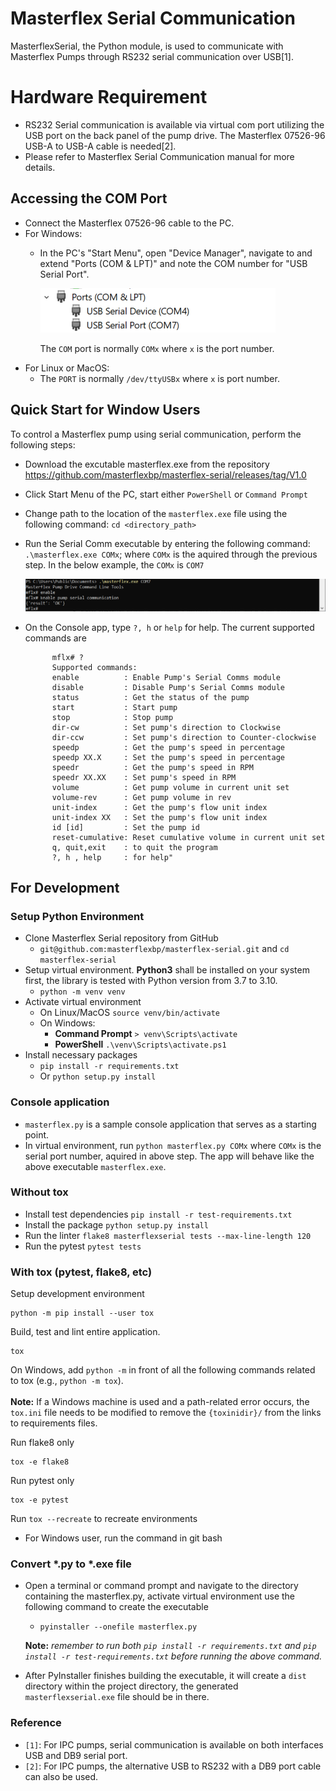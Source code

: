 # Masterflex Serial Communication

MasterflexSerial, the Python module, is used to communicate with Masterflex Pumps through RS232 serial communication over USB[1].

# Hardware Requirement

- RS232 Serial communication is available via virtual com port utilizing the USB port on the back panel of the pump drive.  The Masterflex 07526-96 USB-A to USB-A cable is needed[2]. 
- Please refer to Masterflex Serial Communication manual for more details.

## Accessing the COM Port
- Connect the Masterflex 07526-96 cable to the PC.
- For Windows:
  - In the PC's "Start Menu", open "Device Manager", navigate to and extend "Ports (COM & LPT)" and note the COM number for "USB Serial Port".
  
    ![device manager](./images/device-manager-image.png)

    The `COM` port is normally `COMx` where `x` is the port number.
- For Linux or MacOS:
  - The `PORT` is normally `/dev/ttyUSBx` where `x` is port number.
  

## Quick Start for Window Users

To control a Masterflex pump using serial communication, perform the following steps: 

- Download the excutable masterflex.exe from the repository <url>https://github.com/masterflexbp/masterflex-serial/releases/tag/V1.0</url>
- Click Start Menu of the PC, start either `PowerShell` or `Command Prompt`
- Change path to the location of the `masterflex.exe` file using the following command: `cd <directory_path>`
- Run the Serial Comm executable by entering the following command: `.\masterflex.exe COMx`; where `COMx` is the aquired through the previous step. In the below example, the `COMx` is `COM7`

  ![commands run example](./images/run-commands-image.png)  

- On the Console app, type `?, h` or `help` for help. The current supported commands are
   
  ```Masterflex Pump Drive Command Line Tools
        mflx# ?
        Supported commands:
        enable          : Enable Pump's Serial Comms module
        disable         : Disable Pump's Serial Comms module
        status          : Get the status of the pump
        start           : Start pump
        stop            : Stop pump
        dir-cw          : Set pump's direction to Clockwise
        dir-ccw         : Set pump's direction to Counter-clockwise
        speedp          : Get the pump's speed in percentage
        speedp XX.X     : Set the pump's speed in percentage
        speedr          : Get the pump's speed in RPM
        speedr XX.XX    : Set pump's speed in RPM
        volume          : Get pump volume in current unit set
        volume-rev      : Get pump volume in rev
        unit-index      : Get the pump's flow unit index
        unit-index XX   : Set the pump's flow unit index
        id [id]         : Set the pump id
        reset-cumulative: Reset cumulative volume in current unit set
        q, quit,exit    : to quit the program
        ?, h , help     : for help"

## For Development
### Setup Python Environment
- Clone Masterflex Serial repository from GitHub 
  + `git@github.com:masterflexbp/masterflex-serial.git`
  and `cd masterflex-serial`
- Setup virtual environment. **Python3** shall be installed on your system first, the library is tested with Python version from 3.7 to 3.10.
  + `python -m venv venv`
- Activate virtual environment
  + On Linux/MacOS `source venv/bin/activate`
  + On Windows: 
    + **Command Prompt** `> venv\Scripts\activate`
    + **PowerShell** `.\venv\Scripts\activate.ps1`
- Install necessary packages
  + `pip install -r requirements.txt`
  + Or `python setup.py install`

### Console application
- `masterflex.py` is a sample console application that serves as a starting point.  
- In virtual environment, run `python masterflex.py COMx` where `COMx` is the serial port number, aquired in above step. The app will behave like the above executable `masterflex.exe`. 


### Without tox
- Install test dependencies `pip install -r test-requirements.txt`
- Install the package `python setup.py install`
- Run the linter `flake8 masterflexserial tests --max-line-length 120`
- Run the pytest `pytest tests`
  
### With tox (pytest, flake8, etc)
Setup development environment
```
python -m pip install --user tox
```

Build, test and lint entire application.
```
tox
```
On Windows, add `python -m` in front of all the following commands related to tox (e.g., `python -m tox`).
<br/> 
<br/>
**Note:** If a Windows machine is used and a path-related error occurs, the `tox.ini` file needs to be modified to remove the `{toxinidir}/` from the links to requirements files.

Run flake8 only
```
tox -e flake8
```
Run pytest only
```
tox -e pytest
```
Run `tox --recreate` to recreate environments
- For Windows user, run the command in git bash
  

### Convert *.py to *.exe file
- Open a terminal or command prompt and navigate to the directory containing the masterflex.py, activate virtual environment
  use the following command to create the executable
  + `pyinstaller --onefile masterflex.py`
  
  **Note:** *remember to run both `pip install -r requirements.txt` and `pip install -r test-requirements.txt` before running the above command.*
- After PyInstaller finishes building the executable, it will create a `dist` directory within the project directory, the generated `masterflexserial.exe` file should be in there.

### Reference
- `[1]`: For IPC pumps, serial communication is available on both interfaces USB and DB9 serial port.
- `[2]`: For IPC pumps, the alternative USB to RS232 with a DB9 port cable can also be used.
